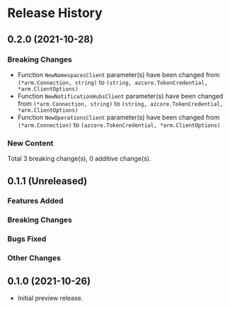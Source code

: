 # Release History

## 0.2.0 (2021-10-28)
### Breaking Changes

- Function `NewNamespacesClient` parameter(s) have been changed from `(*arm.Connection, string)` to `(string, azcore.TokenCredential, *arm.ClientOptions)`
- Function `NewNotificationHubsClient` parameter(s) have been changed from `(*arm.Connection, string)` to `(string, azcore.TokenCredential, *arm.ClientOptions)`
- Function `NewOperationsClient` parameter(s) have been changed from `(*arm.Connection)` to `(azcore.TokenCredential, *arm.ClientOptions)`

### New Content


Total 3 breaking change(s), 0 additive change(s).


## 0.1.1 (Unreleased)

### Features Added

### Breaking Changes

### Bugs Fixed

### Other Changes

## 0.1.0 (2021-10-26)

- Initial preview release.
